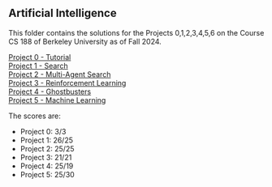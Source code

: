 ## Artificial Intelligence

This folder contains the solutions for the Projects 0,1,2,3,4,5,6 on the Course CS 188 of Berkeley University as of Fall 2024.

[Project 0 - Tutorial](https://inst.eecs.berkeley.edu/~cs188/fa24/projects/proj0/)<br>
[Project 1 - Search](https://inst.eecs.berkeley.edu/~cs188/fa24/projects/proj1/)<br>
[Project 2 - Multi-Agent Search](https://inst.eecs.berkeley.edu/~cs188/fa24/projects/proj2/)<br>
[Project 3 - Reinforcement Learning](https://inst.eecs.berkeley.edu/~cs188/fa24/projects/proj3/)<br>
[Project 4 - Ghostbusters](https://inst.eecs.berkeley.edu/~cs188/fa24/projects/proj4/) <br>
[Project 5 - Machine Learning](https://inst.eecs.berkeley.edu/~cs188/fa24/projects/proj5/)

The scores are:
- Project 0: 3/3
- Project 1: 26/25
- Project 2: 25/25
- Project 3: 21/21
- Project 4: 25/19
- Project 5: 25/30
